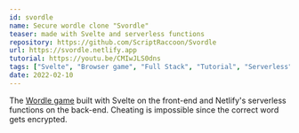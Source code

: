 ```yaml
---
id: svordle
name: Secure wordle clone "Svordle"
teaser: made with Svelte and serverless functions
repository: https://github.com/ScriptRaccoon/Svordle
url: https://svordle.netlify.app
tutorial: https://youtu.be/CMIwJLS0dns
tags: ["Svelte", "Browser game", "Full Stack", "Tutorial", "Serverless"]
date: 2022-02-10
---
```


The <a href='https://www.nytimes.com/games/wordle' target='_blank'>Wordle game</a> built with Svelte on the front-end and Netlify's serverless functions on the back-end. Cheating is impossible since the correct word gets encrypted.
